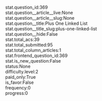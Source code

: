 stat.question_id:369  
stat.question__article__live:None  
stat.question__article__slug:None  
stat.question__title:Plus One Linked List  
stat.question__title_slug:plus-one-linked-list  
stat.question__hide:False  
stat.total_acs:39  
stat.total_submitted:95  
stat.total_column_articles:1  
stat.frontend_question_id:369  
stat.is_new_question:False  
status:None  
difficulty.level:2  
paid_only:True  
is_favor:False  
frequency:0  
progress:0  
